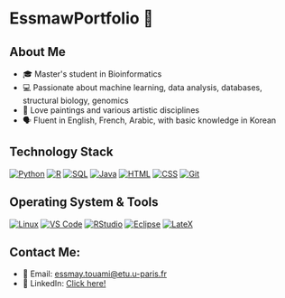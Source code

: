 # EssmawPortfolio 🌸


## About Me
- 🎓 Master's student in Bioinformatics
- 💻 Passionate about machine learning, data analysis, databases, structural biology, genomics
- 🎨 Love paintings and various artistic disciplines
- 🗣️ Fluent in English, French, Arabic, with basic knowledge in Korean


## Technology Stack
[![Python](https://img.shields.io/badge/Python-3776AB?style=for-the-badge&logo=python&logoColor=white)](https://www.python.org/)
[![R](https://img.shields.io/badge/R-276DC3?style=for-the-badge&logo=r&logoColor=white)](https://www.r-project.org/)
[![SQL](https://img.shields.io/badge/SQL-4479A1?style=for-the-badge&logo=postgresql&logoColor=white)](https://livesql.oracle.com/apex/f?p=590:1:101680018340396:::RP::)
[![Java](https://img.shields.io/badge/Java-007396?style=for-the-badge&logo=java&logoColor=white)](https://www.java.com/fr/)
[![HTML](https://img.shields.io/badge/HTML-E34F26?style=for-the-badge&logo=html5&logoColor=white)]()
[![CSS](https://img.shields.io/badge/CSS-1572B6?style=for-the-badge&logo=css3&logoColor=white)](link_to_css)
[![Git](https://img.shields.io/badge/Git-F05032?style=for-the-badge&logo=git&logoColor=white)](https://git-scm.com/)

## Operating System & Tools
[![Linux](https://img.shields.io/badge/Linux-FCC624?style=for-the-badge&logo=linux&logoColor=black)](https://www.linux.org/pages/download/)
[![VS Code](https://img.shields.io/badge/VS_Code-007ACC?style=for-the-badge&logo=visual-studio-code&logoColor=white)](https://code.visualstudio.com/)
[![RStudio](https://img.shields.io/badge/RStudio-75AADB?style=for-the-badge&logo=rstudio&logoColor=white)](https://posit.co/download/rstudio-desktop/)
[![Eclipse](https://img.shields.io/badge/Eclipse-2C2255?style=for-the-badge&logo=eclipse&logoColor=white)](https://eclipseide.org/)
[![LateX](https://img.shields.io/badge/LateX-008080?style=for-the-badge&logo=latex&logoColor=white)](https://fr.overleaf.com/project)

## Contact Me:
- 📧 Email: [essmay.touami@etu.u-paris.fr](mailto:essmay.touami@etu.u-paris.fr)
- 🔗 LinkedIn: [Click here!](https://www.linkedin.com/in/essmay-touami/)

